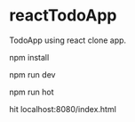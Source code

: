 # reactTodoApp
TodoApp using react
clone app. 

npm install 

npm run dev

npm run hot

hit localhost:8080/index.html
